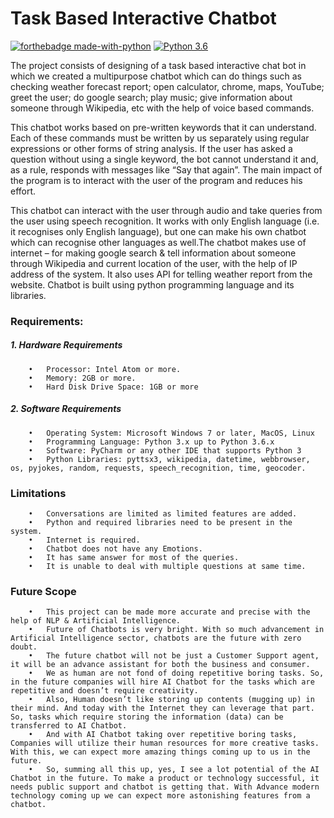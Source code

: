 # Task Based Interactive Chatbot

[![forthebadge made-with-python](http://ForTheBadge.com/images/badges/made-with-python.svg)](https://www.python.org/)
[![Python 3.6](https://img.shields.io/badge/python-3.6-blue.svg)](https://www.python.org/downloads/release/python-360/) 

The project consists of designing of a task based interactive chat bot in which we created a multipurpose chatbot which can do things such as checking weather forecast report; open calculator, chrome, maps, YouTube; greet the user; do google search; play music; give information about someone through Wikipedia, etc with the help of voice based commands.

This chatbot works based on pre-written keywords that it can understand. Each of these commands must be written by us separately using regular expressions or other forms of string analysis. If the user has asked a question without using a single keyword, the bot cannot understand it and, as a rule, responds with messages like “Say that again”. The main impact of the program is to interact with the user of the program and reduces his effort.

This chatbot can interact with the user through audio and take queries from the user using speech recognition. It works with only English language (i.e. it recognises only English language), but one can make his own chatbot which can recognise other languages as well.The chatbot makes use of internet – for making google search & tell information about someone through Wikipedia and current location of the user, with the help of IP address of the system. It also uses API for telling weather report from the website. Chatbot is built using python programming language and its libraries.

### Requirements:

##### 1. Hardware Requirements

        •	Processor: Intel Atom or more.
        •	Memory: 2GB or more.
        •	Hard Disk Drive Space: 1GB or more

##### 2. Software Requirements

        •	Operating System: Microsoft Windows 7 or later, MacOS, Linux
        •	Programming Language: Python 3.x up to Python 3.6.x
        •	Software: PyCharm or any other IDE that supports Python 3
        •	Python Libraries: pyttsx3, wikipedia, datetime, webbrowser, os, pyjokes, random, requests, speech_recognition, time, geocoder.
    
### Limitations

        •	Conversations are limited as limited features are added.
        •	Python and required libraries need to be present in the system.
        •	Internet is required.
        •	Chatbot does not have any Emotions.
        •	It has same answer for most of the queries.
        •	It is unable to deal with multiple questions at same time.

### Future Scope


        •	This project can be made more accurate and precise with the help of NLP & Artificial Intelligence.
        •	Future of Chatbots is very bright. With so much advancement in Artificial Intelligence sector, chatbots are the future with zero doubt.
        •	The future chatbot will not be just a Customer Support agent, it will be an advance assistant for both the business and consumer.
        •	We as human are not fond of doing repetitive boring tasks. So, in the future companies will hire AI Chatbot for the tasks which are repetitive and doesn’t require creativity.
        •	Also, Human doesn’t like storing up contents (mugging up) in their mind. And today with the Internet they can leverage that part. So, tasks which require storing the information (data) can be transferred to AI Chatbot.
        •	And with AI Chatbot taking over repetitive boring tasks, Companies will utilize their human resources for more creative tasks. With this, we can expect more amazing things coming up to us in the future.
        •	So, summing all this up, yes, I see a lot potential of the AI Chatbot in the future. To make a product or technology successful, it needs public support and chatbot is getting that. With Advance modern technology coming up we can expect more astonishing features from a chatbot.

